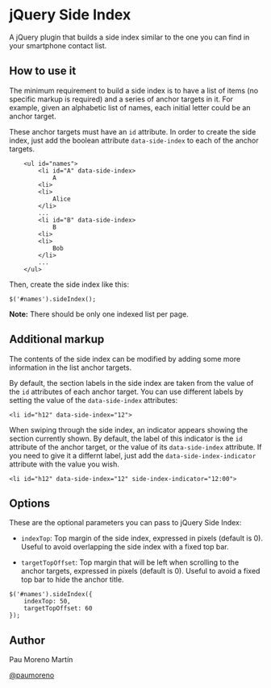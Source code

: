 jQuery Side Index
=================

A jQuery plugin that builds a side index similar to the one you can find in your smartphone contact list.

How to use it
-------------

The minimum requirement to build a side index is to have a list of items (no specific markup is required) and a series of anchor targets in it. For example, given an alphabetic list of names, each  initial letter could be an anchor target.

These anchor targets must have an `id` attribute. In order to create the side index, just add the boolean attribute `data-side-index` to each of the anchor targets.

```
    <ul id="names">
        <li id="A" data-side-index>
            A
        <li>
        <li>
            Alice
        </li>
        ...
        <li id="B" data-side-index>
            B
        <li>
        <li>
            Bob
        </li>
        ...
    </ul>
```

Then, create the side index like this:

```
$('#names').sideIndex();
```

**Note:** There should be only one indexed list per page.

Additional markup
-----------------

The contents of the side index can be modified by adding some more information in the list anchor targets.

By default, the section labels in the side index are taken from the value of the `id` attributes of each anchor target. You can use different labels by setting the value of the `data-side-index` attributes:

`<li id="h12" data-side-index="12">`

When swiping through the side index, an indicator appears showing the section currently shown. By default, the label of this indicator is the `id` attribute of the anchor target, or the value of its `data-side-index` attribute. If you need to give it a differnt label, just add the `data-side-index-indicator` attribute with the value you wish.

`<li id="h12" data-side-index="12" side-index-indicator="12:00">`

Options
-------

These are the optional parameters you can pass to jQuery Side Index:

- `indexTop`: Top margin of the side index, expressed in pixels (default is 0). Useful to avoid overlapping the side index with a fixed top bar.

- `targetTopOffset`: Top margin that will be left when scrolling to the anchor targets, expressed in pixels (default is 0). Useful to avoid a fixed top bar to hide the anchor title.

```
$('#names').sideIndex({
    indexTop: 50,
    targetTopOffset: 60
});
```

Author
------

Pau Moreno Martín

[@paumoreno](https://twitter.com/paumoreno)
